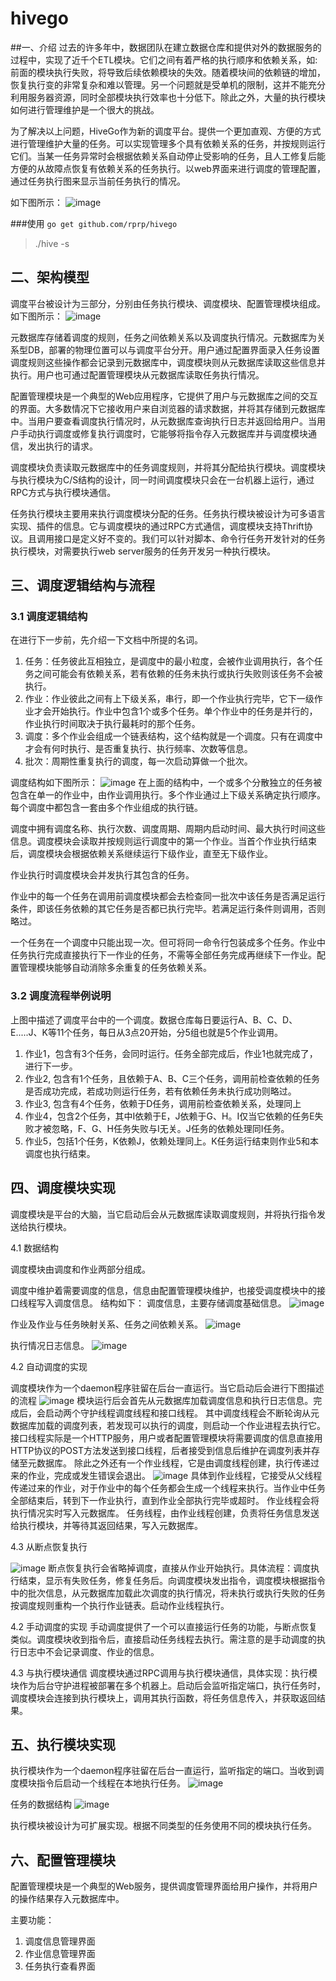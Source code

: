 hivego
======

##一、介绍
过去的许多年中，数据团队在建立数据仓库和提供对外的数据服务的过程中，实现了近千个ETL模块。它们之间有着严格的执行顺序和依赖关系，如:前面的模块执行失败，将导致后续依赖模块的失效。随着模块间的依赖链的增加，恢复执行变的非常复杂和难以管理。另一个问题就是受单机的限制，这并不能充分利用服务器资源，同时全部模块执行效率也十分低下。除此之外，大量的执行模块如何进行管理维护是一个很大的挑战。

为了解决以上问题，HiveGo作为新的调度平台。提供一个更加直观、方便的方式进行管理维护大量的任务。可以实现管理多个具有依赖关系的任务，并按规则运行它们。当某一任务异常时会根据依赖关系自动停止受影响的任务，且人工修复后能方便的从故障点恢复有依赖关系的任务执行。以web界面来进行调度的管理配置，通过任务执行图来显示当前任务执行的情况。

如下图所示：
![image](doc/images/schedule.jpg)

###使用 `go get github.com/rprp/hivego`
>./hive -s


## 二、架构模型

调度平台被设计为三部分，分别由任务执行模块、调度模块、配置管理模块组成。
如下图所示：
![image](doc/images/scd_arch1.jpg)

元数据库存储着调度的规则，任务之间依赖关系以及调度执行情况。元数据库为关系型DB，部署的物理位置可以与调度平台分开。用户通过配置界面录入任务设置调度规则这些操作都会记录到元数据库中，调度模块则从元数据库读取这些信息并执行。用户也可通过配置管理模块从元数据库读取任务执行情况。

配置管理模块是一个典型的Web应用程序，它提供了用户与元数据库之间的交互的界面。大多数情况下它接收用户来自浏览器的请求数据，并将其存储到元数据库中。当用户要查看调度执行情况时，从元数据库查询执行日志并返回给用户。当用户手动执行调度或修复执行调度时，它能够将指令存入元数据库并与调度模块通信，发出执行的请求。

调度模块负责读取元数据库中的任务调度规则，并将其分配给执行模块。调度模块与执行模块为C/S结构的设计，同一时间调度模块只会在一台机器上运行，通过RPC方式与执行模块通信。

任务执行模块主要用来执行调度模块分配的任务。任务执行模块被设计为可多语言实现、插件的信息。它与调度模块的通过RPC方式通信，调度模块支持Thrift协议。且调用接口是定义好不变的。我们可以针对脚本、命令行任务开发针对的任务执行模块，对需要执行web server服务的任务开发另一种执行模块。

## 三、调度逻辑结构与流程

### 3.1 调度逻辑结构

在进行下一步前，先介绍一下文档中所提的名词。
1. 任务：任务彼此互相独立，是调度中的最小粒度，会被作业调用执行，各个任务之间可能会有依赖关系，若有依赖的任务未执行或执行失败则该任务不会被执行。
2. 作业：作业彼此之间有上下级关系，串行，即一个作业执行完毕，它下一级作业才会开始执行。作业中包含1个或多个任务。单个作业中的任务是并行的，作业执行时间取决于执行最耗时的那个任务。
3. 调度：多个作业会组成一个链表结构，这个结构就是一个调度。只有在调度中才会有何时执行、是否重复执行、执行频率、次数等信息。
4. 批次：周期性重复执行的调度，每一次启动算做一个批次。

调度结构如下图所示：
![image](doc/images/scd_arch2.jpg)
在上面的结构中，一个或多个分散独立的任务被包含在单一的作业中，由作业调用执行。多个作业通过上下级关系确定执行顺序。每个调度中都包含一套由多个作业组成的执行链。

调度中拥有调度名称、执行次数、调度周期、周期内启动时间、最大执行时间这些信息。调度模块会读取并按规则运行调度中的第一个作业。当首个作业执行结束后，调度模块会根据依赖关系继续运行下级作业，直至无下级作业。

作业执行时调度模块会并发执行其包含的任务。

作业中的每一个任务在调用前调度模块都会去检查同一批次中该任务是否满足运行条件，即该任务依赖的其它任务是否都已执行完毕。若满足运行条件则调用，否则略过。

一个任务在一个调度中只能出现一次。但可将同一命令行包装成多个任务。作业中任务执行完成直接执行下一作业的任务，不需等全部任务完成再继续下一作业。配置管理模块能够自动消除多余重复的任务依赖关系。

### 3.2 调度流程举例说明

上图中描述了调度平台中的一个调度。数据仓库每日要运行A、B、C、D、E.....J、K等11个任务，每日从3点20开始，分5组也就是5个作业调用。
1. 作业1，包含有3个任务，会同时运行。任务全部完成后，作业1也就完成了，进行下一步。
2. 作业2, 包含有1个任务，且依赖于A、B、C三个任务，调用前检查依赖的任务是否成功完成，若成功则运行任务，若有依赖任务未执行成功则略过。
3. 作业3, 包含有4个任务，依赖于D任务，调用前检查依赖关系，处理同上
4. 作业4，包含2个任务，其中I依赖于E，J依赖于G、H。I仅当它依赖的任务E失败才被忽略，F、G、H任务失败与I无关。J任务的依赖处理同I任务。
5. 作业5，包括1个任务，K依赖J，依赖处理同上。K任务运行结束则作业5和本调度也执行结束。

## 四、调度模块实现

调度模块是平台的大脑，当它启动后会从元数据库读取调度规则，并将执行指令发送给执行模块。

4.1 数据结构

调度模块由调度和作业两部分组成。

调度中维护着需要调度的信息，信息由配置管理模块维护，也接受调度模块中的接口线程写入调度信息。
结构如下：
调度信息，主要存储调度基础信息。
![image](doc/images/scd_table.jpg)

作业及作业与任务映射关系、任务之间依赖关系。
![image](doc/images/scd_job_table.jpg)

执行情况日志信息。
![image](doc/images/scd_log.jpg)

4.2 自动调度的实现

调度模块作为一个daemon程序驻留在后台一直运行。当它启动后会进行下图描述的流程
![image](doc/images/scd_ipm.jpg)
模块运行后会首先从元数据库加载调度信息和执行日志信息。完成后，会启动两个守护线程调度线程和接口线程。
其中调度线程会不断轮询从元数据库加载的调度列表，若发现可以执行的调度，则启动一个作业进程去执行它。
接口线程实际是一个HTTP服务，用户或者配置管理模块将需要调度的信息直接用HTTP协议的POST方法发送到接口线程，后者接受到信息后维护在调度列表并存储至元数据库。
除此之外还有一个作业线程，它是由调度线程创建，执行传递过来的作业，完成或发生错误会退出。
![image](doc/images/scd_job_ipm.jpg)
具体到作业线程，它接受从父线程传递过来的作业，对于作业中的每个任务都会生成一个线程来执行。当作业中任务全部结束后，转到下一作业执行，直到作业全部执行完毕或超时。
作业线程会将执行情况实时写入元数据库。
任务线程，由作业线程创建，负责将任务信息发送给执行模块，并等待其返回结果，写入元数据库。

4.3 从断点恢复执行

![image](doc/images/scd_re.jpg)
断点恢复执行会省略掉调度，直接从作业开始执行。具体流程：调度执行结束，显示有失败任务，修复任务后。向调度模块发出指令，调度模块根据指令中的批次信息，从元数据库加载此次调度的执行情况，将未执行或执行失败的任务按调度规则重构一个执行作业链表。启动作业线程执行。

4.2 手动调度的实现
手动调度提供了一个可以直接运行任务的功能，与断点恢复类似。调度模块收到指令后，直接启动任务线程去执行。需注意的是手动调度的执行日志中不会记录调度、作业的信息。

4.3 与执行模块通信
调度模块通过RPC调用与执行模块通信，具体实现：执行模块作为后台守护进程被部署在多个机器上。启动后会监听指定端口，执行任务时，调度模块会连接到执行模块上，调用其执行函数，将任务信息传入，并获取返回结果。

## 五、执行模块实现
执行模块作为一个daemon程序驻留在后台一直运行，监听指定的端口。当收到调度模块指令后启动一个线程在本地执行任务。
![image](doc/images/scd_task.jpg)

任务的数据结构
![image](doc/images/scd_task_table.jpg)

执行模块被设计为可扩展实现。根据不同类型的任务使用不同的模块执行任务。

## 六、配置管理模块
配置管理模块是一个典型的Web服务，提供调度管理界面给用户操作，并将用户的操作结果存入元数据库中。

主要功能：
1. 调度信息管理界面
2. 作业信息管理界面
3. 任务执行查看界面
